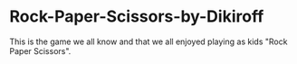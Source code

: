 # Rock-Paper-Scissors-by-Dikiroff
This is the game we all know and that we all enjoyed playing as kids "Rock Paper Scissors". 
